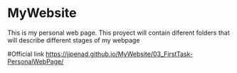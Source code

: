 # MyWebsite
This is my personal web page. This proyect will contain diferent folders that will describe different stages of my webpage

#Official link
https://jjpenad.github.io/MyWebsite/03_FirstTask-PersonalWebPage/
